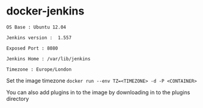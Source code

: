 docker-jenkins
==============

````
OS Base : Ubuntu 12.04

Jenkins version :  1.557

Exposed Port : 8080

Jenkins Home : /var/lib/jenkins

Timezone : Europe/London
````

Set the image timezone
```docker run --env TZ=<TIMEZONE> -d -P <CONTAINER>```

You can also add plugins in to the image by downloading in to the plugins directory
